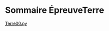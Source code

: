# Sommaire ÉpreuveTerre

[Terre00.py](https://github.com/CorentinGar/EpreuvesTerre/blob/fff1e0659436a151b61a921772ee11edd2257023/Terre00.py) 
